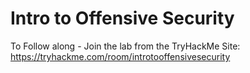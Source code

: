 # Intro to Offensive Security

To Follow along - Join the lab from the TryHackMe Site: https://tryhackme.com/room/introtooffensivesecurity
